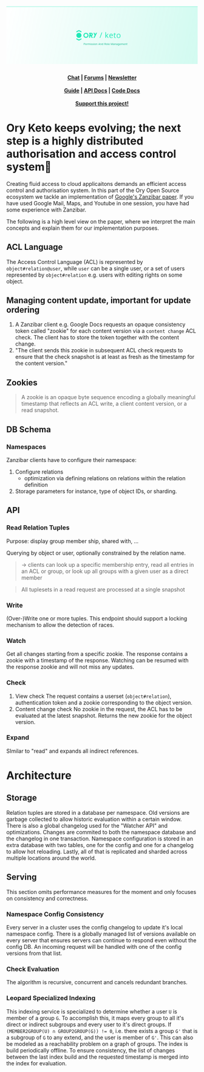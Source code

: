 <h1 align="center"><img src="https://raw.githubusercontent.com/ory/meta/master/static/banners/keto.svg" alt="ORY Keto - Open Source Cloud Native Access Control Server"></h1>

<h4 align="center">    
    <a href="https://www.ory.sh/chat">Chat</a> |
    <a href="https://community.ory.sh/">Forums</a> |
    <a href="http://eepurl.com/di390P">Newsletter</a><br/><br/>
    <a href="https://www.ory.sh/docs/keto/">Guide</a> |
    <a href="https://www.ory.sh/docs/keto/sdk/api">API Docs</a> |
    <a href="https://godoc.org/github.com/ory/keto">Code Docs</a><br/><br/>
    <a href="https://opencollective.com/ory">Support this project!</a>
</h4>

# Ory Keto keeps evolving; the next step is a highly distributed authorisation and access control system:tada:

Creating fluid access to cloud applicaitons demands an efficient access control and authorisation system. In this part of the Ory Open Source ecosystem we tackle an implementation of 
[Google's Zanzibar paper](https://research.google/pubs/pub48190/). If you have used Google Mail, Maps, and Youtube in one session, you have had some experience with Zanzibar.

The following is a high level view on the paper, where we interpret the main concepts and explain them for our implementation purposes.

## ACL Language

The Access Control Language (ACL) is represented by `object#relation@user`, while `user` can be a single user,
or a set of users represented by `object#relation` e.g. users with editing rights on some object.

## Managing content update, important for update ordering

1. A Zanzibar client e.g. Google Docs requests an opaque consistency token called "zookie" for each content version via a `content change` ACL check. The client has to store the token together with the content change.
2. "The client sends this zookie in subsequent ACL check requests to ensure that the check snapshot is at least as
fresh as the timestamp for the content version."

## Zookies

> A zookie is an opaque byte sequence encoding a globally meaningful timestamp that reflects an ACL write,
a client content version, or a read snapshot.

## DB Schema

### Namespaces

Zanzibar clients have to configure their namespace:
1. Configure relations
    - optimization via defining relations on relations within the relation definition
2. Storage parameters for instance, type of object IDs, or sharding.

## API

### Read Relation Tuples

Purpose: display group member ship, shared with, ...

Querying by object or user, optionally constrained by the relation name.

> -> clients can look up a specific membership entry, read all entries in an ACL or group, or look up all groups with a given user as a direct member

> All tuplesets in a read request are processed at a single snapshot

### Write

(Over-)Write one or more tuples. This endpoint should support a locking mechanism to allow
the detection of races.

### Watch

Get all changes starting from a specific zookie. The response contains a zookie with a timestamp of the
response. Watching can be resumed with the response zookie and will not miss any updates.

### Check

1. View check
    The request contains a userset (`object#relation`), authentication token and a zookie corresponding to the object version.
2. Content change check
    No zookie in the request, the ACL has to be evaluated at the latest snapshot. Returns the new zookie for the object version.

### Expand

SImilar to "read" and expands all indirect references.

# Architecture

## Storage

Relation tuples are stored in a database per namespace. Old versions are garbage collected to allow historic evaluation within a certain window.
There is also a global changelog used for the "Watcher API" and optimizations. Changes are commited to both the namespace database and the changelog
in one transaction.
Namespace configuration is stored in an extra database with two tables, one for the config and one for a changelog to allow hot
reloading.
Lastly, all of that is replicated and sharded across multiple locations around the world.

## Serving

This section omits performance measures for the moment and only focuses on consistency and correctness.

### Namespace Config Consistency

Every server in a cluster uses the config changelog to update it's local namespace config. There is a globally
managed list of versions available on every server that ensures servers can continue to respond even without the
config DB. An incoming request will be handled with one of the config versions from that list.

### Check Evaluation

The algorithm is recursive, concurrent and cancels redundant branches.

### Leopard Specialized Indexing

This indexing service is specialized to determine whether a user `U` is member of a group `G`.
To accomplish this, it maps every group to all it's direct or indirect subgroups and every user to
it's direct groups. If `(MEMBER2GROUP(U) ∩ GROUP2GROUP(G)) != 0`, i.e. there exists a group `G'` that is a
subgroup of `G` to any extend, and the user is member of `G'`. This can also be modeled as a reachability problem
on a graph of groups.
The index is build periodically offline. To ensure consistency, the list of changes between the last index build and
the requested timestamp is merged into the index for evaluation.
